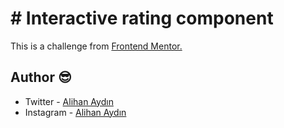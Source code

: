 # # Interactive rating component

This is a challenge from [Frontend Mentor.](https://www.frontendmentor.io/challenges/interactive-rating-component-koxpeBUmI)

## Author 😎

- Twitter - [Alihan Aydın](https://twitter.com/alihanayd1n)
- Instagram - [Alihan Aydın](https://instagram.com/alihan.aydinn)
